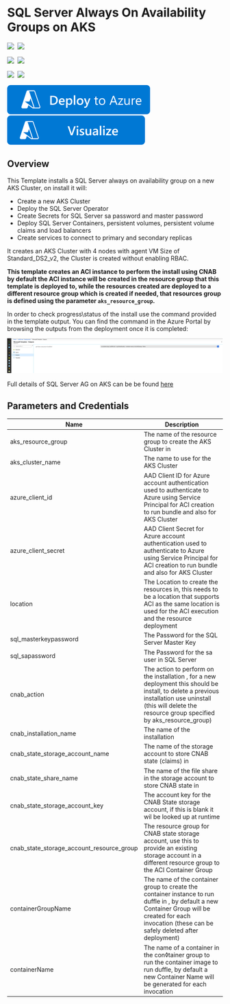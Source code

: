# SQL Server Always On Availability Groups on AKS

<IMG SRC="https://azurequickstartsservice.blob.core.windows.net/badges/201-aks-sql-server-always-on/PublicLastTestDate.svg" />&nbsp;
<IMG SRC="https://azurequickstartsservice.blob.core.windows.net/badges/201-aks-sql-server-always-on/PublicDeployment.svg" />&nbsp;

<IMG SRC="https://azurequickstartsservice.blob.core.windows.net/badges/201-aks-sql-server-always-on/FairfaxLastTestDate.svg" />&nbsp;
<IMG SRC="https://azurequickstartsservice.blob.core.windows.net/badges/201-aks-sql-server-always-on/FairfaxDeployment.svg" />&nbsp;

<IMG SRC="https://azurequickstartsservice.blob.core.windows.net/badges/201-aks-sql-server-always-on/BestPracticeResult.svg" />&nbsp;
<IMG SRC="https://azurequickstartsservice.blob.core.windows.net/badges/201-aks-sql-server-always-on/CredScanResult.svg" />&nbsp;

<a href="https://portal.azure.com/#create/Microsoft.Template/uri/https%3A%2F%2Fraw.githubusercontent.com%2FAzure%2Fazure-quickstart-templates%2Fmaster%2F201-aks-sql-server-always-on%2Fazuredeploy.json" target="_blank">
    <img src="https://raw.githubusercontent.com/Azure/azure-quickstart-templates/master/1-CONTRIBUTION-GUIDE/images/deploytoazure.svg"/>
</a>

<a href="http://armviz.io/#/?load=https%3A%2F%2Fraw.githubusercontent.com%2FAzure%2Fazure-quickstart-templates%2Fmaster%2F201-aks-sql-server-always-on%2Fazuredeploy.json" target="_blank">
    <img src="https://raw.githubusercontent.com/Azure/azure-quickstart-templates/master/1-CONTRIBUTION-GUIDE/images/visualizebutton.svg"/>
</a>

## Overview

This Template installs a SQL Server always on availability group on a new AKS Cluster, on install it will:

* Create a new AKS Cluster
* Deploy the SQL Server Operator
* Create Secrets for SQL Server sa password and master password
* Deploy SQL Server Containers, persistent volumes, persistent volume claims and load balancers
* Create services to connect to primary and secondary replicas

It creates an AKS Cluster with 4 nodes with agent VM Size of Standard_DS2_v2, the Cluster is created without enabling RBAC.

**This template creates an ACI instance to perform the install using CNAB by default the ACI instance will be created in the resource group that this template is deployed to, while the resources created are deployed to a different resource group which is created if needed, that resources group is defined using the parameter `aks_resource_group`.**

In order to check progress\status of the install use the command provided in the template output. You can find the command in the Azure Portal by browsing the outputs from the deployment once it is completed:

![portal-template-deployment-outputs](./images/portal-template-deployment-outputs.png)

Full details of SQL Server AG on AKS can be be found [here](https://docs.microsoft.com/en-us/sql/linux/sql-server-linux-kubernetes-deploy?view=sqlallproducts-allversions)

## Parameters and Credentials

| Name| Description
---|---
aks_resource_group |   The name of the resource group to create the AKS Cluster in
aks_cluster_name |  The name to use for the AKS Cluster
azure_client_id | AAD Client ID for Azure account authentication used to authenticate to Azure using Service Principal for ACI creation to run bundle and also for AKS Cluster
azure_client_secret |  AAD Client Secret for Azure account authentication used to authenticate to Azure using Service Principal for ACI creation to run bundle and also for AKS Cluster
location | The Location to create the resources in, this needs to be a location that supports ACI as the same location is used for the ACI execution and the resource deployment
sql_masterkeypassword |  The Password for the SQL Server Master Key
sql_sapassword | The Password for the sa user in SQL Server
cnab_action | The action to perform on the installation , for a new deployment this should be install, to delete a previous installation use uninstall (this will delete the resource group specified by aks_resource_group)
cnab_installation_name | The name of the installation
cnab_state_storage_account_name| The name of the storage account to store CNAB state (claims) in
cnab_state_share_name| The name of the file share in the storage account to store CNAB state in
cnab_state_storage_account_key | The account key for the CNAB State storage account, if this is blank it wil be looked up at runtime
cnab_state_storage_account_resource_group| The resource group for CNAB state storage account, use this to provide an existing storage account in a different resource group to the ACI Container Group
containerGroupName | The name of the container group to create the container instance to run duffle in , by default a new Container Group will be created for each invocation (these can be safely deleted after deployment)
containerName| The name of a container in the con◊tainer group to run the container image to run duffle, by default a new Container Name will be generated for each invocation





